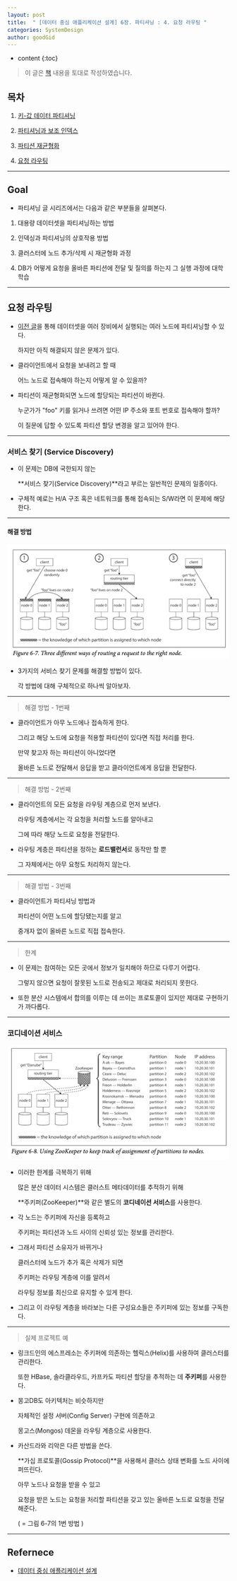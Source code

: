 ```yaml
---
layout: post
title:  " [데이터 중심 애플리케이션 설계] 6장. 파티셔닝 : 4. 요청 라우팅 "
categories: SystemDesign
author: goodGid
---
```

* content
{:toc}

> 이 글은 [책](https://book.naver.com/bookdb/book_detail.nhn?bid=13483879) 내용을 토대로 작성하였습니다.

## 목차

1. [키-값 데이터 파티셔닝]({{site.url}}/SD-Partitioning-Key-Value-Data)

2. [파티셔닝과 보조 인덱스]({{site.url}}/SD-Partitioning-and-Secondary-Indexes)

3. [파티션 재균형화]({{site.url}}/SD-Partitioning-Rebalance)

4. [요청 라우팅]({{site.url}}/SD-Partitioning-Request-Routing)

---

## Goal

* 파티셔닝 글 시리즈에서는 다음과 같은 부분들을 살펴본다.

1. 대용량 데이터셋을 파티셔닝하는 방법

2. 인덱싱과 파티셔닝의 상호작용 방법

3. 클러스터에 노드 추가/삭제 시 재균형화 과정

4. DB가 어떻게 요청을 올바른 파티션에 전달 및 질의를 하는지 그 실행 과정에 대학 학습


---

## 요청 라우팅

* [이전 글]({{site.url}}/SD-Partitioning-Rebalance)을 통해 데이터셋을 여러 장비에서 실행되는 여러 노드에 파티셔닝할 수 있다.

  하지만 아직 해결되지 않은 문제가 있다.

* 클라이언트에서 요청을 보내려고 할 때

  어느 노드로 접속해야 하는지 어떻게 알 수 있을까?

* 파티션이 재균형화되면 노드에 할당되는 파티션이 바뀐다.

  누군가가 "foo" 키를 읽거나 쓰려면 어떤 IP 주소와 포트 번호로 접속해야 할까?

  이 질문에 답할 수 있도록 파티션 할당 변경을 알고 있어야 한다.

---

### 서비스 찾기 (Service Discovery)

* 이 문제는 DB에 국한되지 않는 

  **서비스 찾기(Service Discovery)**라고 부르는 일반적인 문제의 일종이다.

* 구체적 예로는 H/A 구조 혹은 네트워크를 통해 접속되는 S/W라면 이 문제에 해당한다.

---

#### 해결 방법

![](/assets/img/sd/SD-Partitioning-Request-Routing_1.png)

* 3가지의 서비스 찾기 문제를 해결할 방법이 있다. 

  각 방법에 대해 구체적으로 하나씩 알아보자.

---

> 해결 방법 - 1번째

* 클라이언트가 아무 노드에나 접속하게 한다.

  그리고 해당 노드에 요청을 적용할 파티션이 있다면 직접 처리를 한다.

  만약 찾고자 하는 파티션이 아니었다면 
  
  올바른 노드로 전달해서 응답을 받고 클라이언트에게 응답을 전달한다.

---

> 해결 방법 - 2번째

* 클라이언트의 모든 요청을 라우팅 계층으로 먼저 보낸다.

  라우팅 계층에서는 각 요청을 처리할 노드를 알아내고

  그에 따라 해당 노드로 요청을 전달한다.

* 라우팅 계층은 파티션을 정하는 **로드밸런서**로 동작만 할 뿐

  그 자체에서는 아무 요청도 처리하지 않는다.

---

> 해결 방법 - 3번째

* 클라이언트가 파티셔닝 방법과

  파티션이 어떤 노드에 할당됐는지를 알고 

  중개자 없이 올바른 노드로 직접 접속한다.


---

> 한계

* 이 문제는 참여하는 모든 곳에서 정보가 일치해야 하므로 다루기 어렵다.

  그렇지 않으면 요청이 잘못된 노드로 전송되고 제대로 처리되지 못한다.

* 또한 분산 시스템에서 합의를 이루는 데 쓰이는 프로토콜이 있지만 제대로 구현하기가 까다롭다.

---

### 코디네이션 서비스

![](/assets/img/sd/SD-Partitioning-Request-Routing_2.png)

* 이러한 한계를 극복하기 위해

  많은 분산 데이터 시스템은 클러스트 메타데이터를 추적하기 위해 
  
  **주키퍼(ZooKeeper)**와 같은 별도의 **코디네이션 서비스**를 사용한다.

* 각 노드는 주키퍼에 자신을 등록하고

  주키퍼는 파티션과 노드 사이의 신뢰성 있는 정보를 관리한다.

* 그래서 파티션 소유자가 바뀌거나 
  
  클러스터에 노드가 추가 혹은 삭제가 되면 
  
  주키퍼는 라우팅 계층에 이를 알려서

  라우팅 정보를 최신으로 유지할 수 있게 한다.

* 그리고 이 라우팅 계층을 바라보는 다른 구성요소들은 주키퍼에 있는 정보를 구독한다.

---

> 실제 프로젝트 예

* 링크드인의 에스프레소는 주키퍼에 의존하는 헬릭스(Helix)를 사용하여 클러스터를 관리한다.

  또한 HBase, 솔라클라우드, 카프카도 파티션 할당을 추적하는 데 **주키퍼**를 사용한다.

* 몽고DB도 아키텍처는 비슷하지만 

  자체적인 설정 서버(Config Server) 구현에 의존하고

  몽고스(Mongos) 데몬을 라우팅 계층으로 사용한다.

* 카산드라와 리악은 다른 방법을 쓴다.

  **가십 프로토콜(Gossip Protocol)**을 사용해서 클러스 상태 변화를 노드 사이에 퍼뜨린다.

  아무 노드나 요청을 받을 수 있고

  요청을 받은 노드는 요청을 처리할 파티션을 갖고 있는 올바른 노드로 요청을 전달해준다.

  ( = 그림 6-7의 1번 방법 )

---

## Refernece

* [데이터 중심 애플리케이션 설계](https://book.naver.com/bookdb/book_detail.nhn?bid=13483879)